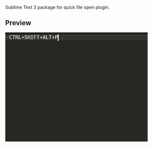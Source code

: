 Sublime Text 3 package for quick file open plugin.
## Preview
![Preview](https://github.com/Ruslan0Dev/QuickFileOpen/blob/master/preview_QuickFileOpen.gif)
